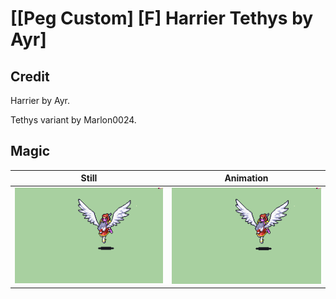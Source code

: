 # [\[Peg Custom\] \[F\] Harrier Tethys by Ayr]

## Credit

Harrier by Ayr.

Tethys variant by Marlon0024.

## Magic

| Still | Animation |
| :---: | :-------: |
| ![Magic still](./Magic_000.png) | ![Magic animation](./Magic.gif) |
